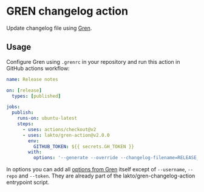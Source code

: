 # GREN changelog action

Update changelog file using [Gren](https://github.com/github-tools/github-release-notes).

## Usage

Configure Gren using `.grenrc` in your repository and run this action in GitHub actions workflow:

```yaml
name: Release notes

on: [release]
  types: [published]

jobs:
  publish:
    runs-on: ubuntu-latest
    steps:
      - uses: actions/checkout@v2
      - uses: lakto/gren-action@v2.0.0
        env:
          GITHUB_TOKEN: ${{ secrets.GH_TOKEN }}
        with:
          options: '--generate --override --changelog-filename=RELEASE_NOTES.md'
```

In options you can add all [options from Gren](https://github-tools.github.io/github-release-notes/options.html) itself except of `--username`, `--repo` and `--token`. They are already part of the lakto/gren-changelog-action entrypoint script.
